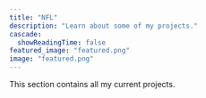 ```yaml
---
title: "NFL"
description: "Learn about some of my projects."
cascade:
  showReadingTime: false  
featured_image: "featured.png"  
image: "featured.png"
---
```

This section contains all my current projects.

